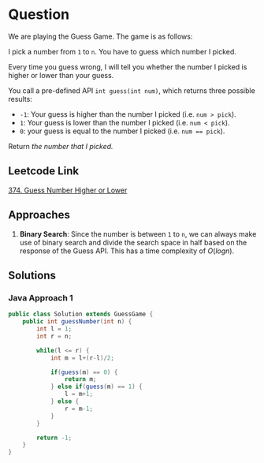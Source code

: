 # Question

We are playing the Guess Game. The game is as follows:

I pick a number from `1` to `n`. You have to guess which number I picked.

Every time you guess wrong, I will tell you whether the number I picked is higher or lower than your guess.

You call a pre-defined API `int guess(int num)`, which returns three possible results:

- `-1`: Your guess is higher than the number I picked (i.e. `num > pick`).
- `1`: Your guess is lower than the number I picked (i.e. `num < pick`).
- `0`: your guess is equal to the number I picked (i.e. `num == pick`).

Return _the number that I picked._

## Leetcode Link

[374. Guess Number Higher or Lower](https://leetcode.com/problems/guess-number-higher-or-lower/)

## Approaches

1. **Binary Search**: Since the number is between `1` to `n`, we can always make use of binary search and divide the search space in half based on the response of the Guess API. This has a time complexity of $O(log n)$.

## Solutions

### Java Approach 1

```java
public class Solution extends GuessGame {
    public int guessNumber(int n) {
        int l = 1;
        int r = n;

        while(l <= r) {
            int m = l+(r-l)/2;

            if(guess(m) == 0) {
                return m;
            } else if(guess(m) == 1) {
                l = m+1;
            } else {
                r = m-1;
            }
        }

        return -1;
    }
}
```
